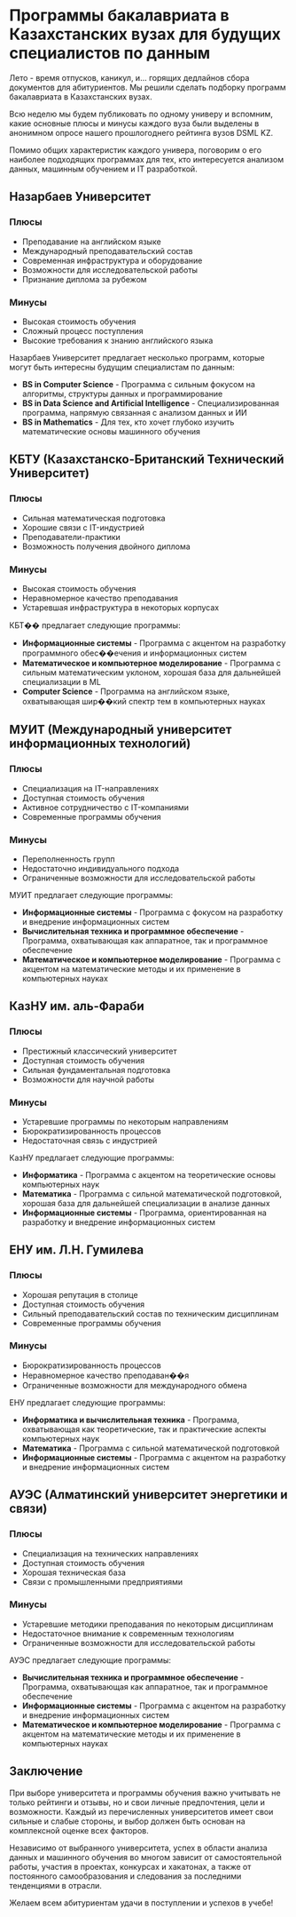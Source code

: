 # Программы бакалавриата в Казахстанских вузах для будущих специалистов по данным

Лето - время отпусков, каникул, и... горящих дедлайнов сбора документов для абитуриентов. Мы решили сделать подборку программ бакалавриата в Казахстанских вузах.

Всю неделю мы будем публиковать по одному универу и вспомним, какие основные плюсы и минусы каждого вуза были выделены в анонимном опросе нашего прошлогоднего рейтинга вузов DSML KZ.

Помимо общих характеристик каждого универа, поговорим о его наиболее подходящих программах для тех, кто интересуется анализом данных, машинным обучением и IT разработкой.

## Назарбаев Университет

### Плюсы
- Преподавание на английском языке
- Международный преподавательский состав
- Современная инфраструктура и оборудование
- Возможности для исследовательской работы
- Признание диплома за рубежом

### Минусы
- Высокая стоимость обучения
- Сложный процесс поступления
- Высокие требования к знанию английского языка

Назарбаев Университет предлагает несколько программ, которые могут быть интересны будущим специалистам по данным:

- **BS in Computer Science** - Программа с сильным фокусом на алгоритмы, структуры данных и программирование
- **BS in Data Science and Artificial Intelligence** - Специализированная программа, напрямую связанная с анализом данных и ИИ
- **BS in Mathematics** - Для тех, кто хочет глубоко изучить математические основы машинного обучения

## КБТУ (Казахстанско-Британский Технический Университет)

### Плюсы
- Сильная математическая подготовка
- Хорошие связи с IT-индустрией
- Преподаватели-практики
- Возможность получения двойного диплома

### Минусы
- Высокая стоимость обучения
- Неравномерное качество преподавания
- Устаревшая инфраструктура в некоторых корпусах

КБТ�� предлагает следующие программы:

- **Информационные системы** - Программа с акцентом на разработку программного обес��ечения и информационных систем
- **Математическое и компьютерное моделирование** - Программа с сильным математическим уклоном, хорошая база для дальнейшей специализации в ML
- **Computer Science** - Программа на английском языке, охватывающая шир��кий спектр тем в компьютерных науках

## МУИТ (Международный университет информационных технологий)

### Плюсы
- Специализация на IT-направлениях
- Доступная стоимость обучения
- Активное сотрудничество с IT-компаниями
- Современные программы обучения

### Минусы
- Переполненность групп
- Недостаточно индивидуального подхода
- Ограниченные возможности для исследовательской работы

МУИТ предлагает следующие программы:

- **Информационные системы** - Программа с фокусом на разработку и внедрение информационных систем
- **Вычислительная техника и программное обеспечение** - Программа, охватывающая как аппаратное, так и программное обеспечение
- **Математическое и компьютерное моделирование** - Программа с акцентом на математические методы и их применение в компьютерных науках

## КазНУ им. аль-Фараби

### Плюсы
- Престижный классический университет
- Доступная стоимость обучения
- Сильная фундаментальная подготовка
- Возможности для научной работы

### Минусы
- Устаревшие программы по некоторым направлениям
- Бюрократизированность процессов
- Недостаточная связь с индустрией

КазНУ предлагает следующие программы:

- **Информатика** - Программа с акцентом на теоретические основы компьютерных наук
- **Математика** - Программа с сильной математической подготовкой, хорошая база для дальнейшей специализации в анализе данных
- **Информационные системы** - Программа, ориентированная на разработку и внедрение информационных систем

## ЕНУ им. Л.Н. Гумилева

### Плюсы
- Хорошая репутация в столице
- Доступная стоимость обучения
- Сильный преподавательский состав по техническим дисциплинам
- Современные программы обучения

### Минусы
- Бюрократизированность процессов
- Неравномерное качество преподаван��я
- Ограниченные возможности для международного обмена

ЕНУ предлагает следующие программы:

- **Информатика и вычислительная техника** - Программа, охватывающая как теоретические, так и практические аспекты компьютерных наук
- **Математика** - Программа с сильной математической подготовкой
- **Информационные системы** - Программа с акцентом на разработку и внедрение информационных систем

## АУЭС (Алматинский университет энергетики и связи)

### Плюсы
- Специализация на технических направлениях
- Доступная стоимость обучения
- Хорошая техническая база
- Связи с промышленными предприятиями

### Минусы
- Устаревшие методики преподавания по некоторым дисциплинам
- Недостаточное внимание к современным технологиям
- Ограниченные возможности для исследовательской работы

АУЭС предлагает следующие программы:

- **Вычислительная техника и программное обеспечение** - Программа, охватывающая как аппаратное, так и программное обеспечение
- **Информационные системы** - Программа с акцентом на разработку и внедрение информационных систем
- **Математическое и компьютерное моделирование** - Программа с акцентом на математические методы и их применение в компьютерных науках

## Заключение

При выборе университета и программы обучения важно учитывать не только рейтинги и отзывы, но и свои личные предпочтения, цели и возможности. Каждый из перечисленных университетов имеет свои сильные и слабые стороны, и выбор должен быть основан на комплексной оценке всех факторов.

Независимо от выбранного университета, успех в области анализа данных и машинного обучения во многом зависит от самостоятельной работы, участия в проектах, конкурсах и хакатонах, а также от постоянного самообразования и следования за последними тенденциями в отрасли.

Желаем всем абитуриентам удачи в поступлении и успехов в учебе!
